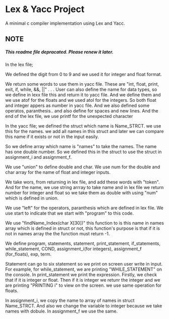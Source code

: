 # Lex & Yacc Project
A minimal c compiler implementation using Lex and Yacc.

## NOTE
##### This readme file depracated. Please renew it later.


In the lex file;

We defined the digit from 0 to 9 and we used it for integer and float format.

We return some words to use them in yacc file.
These are "int, float, print, exit, if, while, &&, ||" . . .
User can also define the name for data types, so we define in lexx file this and return it to yacc file.
And we define them and we use atof for the floats and we used atol for the integers.
So both float and integer appers as number in yacc file.
And we also defined some operatos, paranthesis.. and also define for spaces and new lines.
And the end of the lex file, we use printf for the unexpected character

In the yacc file;
we defined the struct which name is Name_STRCT. we use this for the names.
we add all names in this struct and later we can compare this name if it exists or not in the input easily.

So we define array which name is "names" to take the names. The name has one double number. So we defined this in the struct
to use the struct in assignment_i and assignment_f.

We use "union" to define double and char. We use num for the double and char array for the name of float and integer inputs.

We take wors, from returning in lex file, and add these words with "token". And for the name, we use string arrray to take name and
in lex file we return number for integer and float so we take them as double with using "num"
which is defined in union.

We use "left" for the operators, paranthesis which are defined in lex file.
We use start to indicate that we start with "program" to this code.

We use "findName_Index(char X[30])" this function to is this name in names array which is defined in struct or not, this function's purpose
is that if it is not in names array the the function must return -1.

We define program, statements, statement, print_statement, if_statements, while_statement,
COND, assignment_i(for integers), assignment_f (for_floats), exp, term.

Statement can go to six statement so we print on screen user write in input. For example, for while_statement, we are printing
"WHILE_STATEMENT" on the console.
In print_statement we print the expression. Firstly, we check that if it is integer or float. Then if it is integer
we retunr the integer and we are printing "PRINTING i" to view on the screen. we use same operation for floats.

In assignment_i, we copy the name to array of names in struct Name_STRCT. And also we change the variable to integer
because we take names with dobule. In assignment_f we use the same.


